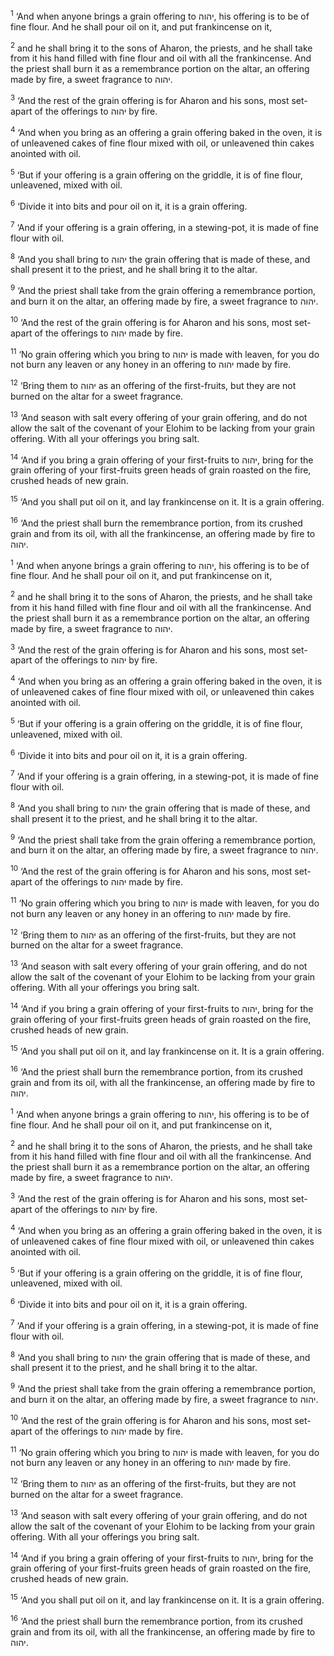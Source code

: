 <sup>1</sup> ‘And when anyone brings a grain offering to יהוה, his offering is to be of fine flour. And he shall pour oil on it, and put frankincense on it,

<sup>2</sup> and he shall bring it to the sons of Aharon, the priests, and he shall take from it his hand filled with fine flour and oil with all the frankincense. And the priest shall burn it as a remembrance portion on the altar, an offering made by fire, a sweet fragrance to יהוה.

<sup>3</sup> ‘And the rest of the grain offering is for Aharon and his sons, most set-apart of the offerings to יהוה by fire.

<sup>4</sup> ‘And when you bring as an offering a grain offering baked in the oven, it is of unleavened cakes of fine flour mixed with oil, or unleavened thin cakes anointed with oil.

<sup>5</sup> ‘But if your offering is a grain offering on the griddle, it is of fine flour, unleavened, mixed with oil.

<sup>6</sup> ‘Divide it into bits and pour oil on it, it is a grain offering.

<sup>7</sup> ‘And if your offering is a grain offering, in a stewing-pot, it is made of fine flour with oil.

<sup>8</sup> ‘And you shall bring to יהוה the grain offering that is made of these, and shall present it to the priest, and he shall bring it to the altar.

<sup>9</sup> ‘And the priest shall take from the grain offering a remembrance portion, and burn it on the altar, an offering made by fire, a sweet fragrance to יהוה.

<sup>10</sup> ‘And the rest of the grain offering is for Aharon and his sons, most set-apart of the offerings to יהוה made by fire.

<sup>11</sup> ‘No grain offering which you bring to יהוה is made with leaven, for you do not burn any leaven or any honey in an offering to יהוה made by fire.

<sup>12</sup> ‘Bring them to יהוה as an offering of the first-fruits, but they are not burned on the altar for a sweet fragrance.

<sup>13</sup> ‘And season with salt every offering of your grain offering, and do not allow the salt of the covenant of your Elohim to be lacking from your grain offering. With all your offerings you bring salt.

<sup>14</sup> ‘And if you bring a grain offering of your first-fruits to יהוה, bring for the grain offering of your first-fruits green heads of grain roasted on the fire, crushed heads of new grain.

<sup>15</sup> ‘And you shall put oil on it, and lay frankincense on it. It is a grain offering.

<sup>16</sup> ‘And the priest shall burn the remembrance portion, from its crushed grain and from its oil, with all the frankincense, an offering made by fire to יהוה.

<sup>1</sup> ‘And when anyone brings a grain offering to יהוה, his offering is to be of fine flour. And he shall pour oil on it, and put frankincense on it,

<sup>2</sup> and he shall bring it to the sons of Aharon, the priests, and he shall take from it his hand filled with fine flour and oil with all the frankincense. And the priest shall burn it as a remembrance portion on the altar, an offering made by fire, a sweet fragrance to יהוה.

<sup>3</sup> ‘And the rest of the grain offering is for Aharon and his sons, most set-apart of the offerings to יהוה by fire.

<sup>4</sup> ‘And when you bring as an offering a grain offering baked in the oven, it is of unleavened cakes of fine flour mixed with oil, or unleavened thin cakes anointed with oil.

<sup>5</sup> ‘But if your offering is a grain offering on the griddle, it is of fine flour, unleavened, mixed with oil.

<sup>6</sup> ‘Divide it into bits and pour oil on it, it is a grain offering.

<sup>7</sup> ‘And if your offering is a grain offering, in a stewing-pot, it is made of fine flour with oil.

<sup>8</sup> ‘And you shall bring to יהוה the grain offering that is made of these, and shall present it to the priest, and he shall bring it to the altar.

<sup>9</sup> ‘And the priest shall take from the grain offering a remembrance portion, and burn it on the altar, an offering made by fire, a sweet fragrance to יהוה.

<sup>10</sup> ‘And the rest of the grain offering is for Aharon and his sons, most set-apart of the offerings to יהוה made by fire.

<sup>11</sup> ‘No grain offering which you bring to יהוה is made with leaven, for you do not burn any leaven or any honey in an offering to יהוה made by fire.

<sup>12</sup> ‘Bring them to יהוה as an offering of the first-fruits, but they are not burned on the altar for a sweet fragrance.

<sup>13</sup> ‘And season with salt every offering of your grain offering, and do not allow the salt of the covenant of your Elohim to be lacking from your grain offering. With all your offerings you bring salt.

<sup>14</sup> ‘And if you bring a grain offering of your first-fruits to יהוה, bring for the grain offering of your first-fruits green heads of grain roasted on the fire, crushed heads of new grain.

<sup>15</sup> ‘And you shall put oil on it, and lay frankincense on it. It is a grain offering.

<sup>16</sup> ‘And the priest shall burn the remembrance portion, from its crushed grain and from its oil, with all the frankincense, an offering made by fire to יהוה.

<sup>1</sup> ‘And when anyone brings a grain offering to יהוה, his offering is to be of fine flour. And he shall pour oil on it, and put frankincense on it,

<sup>2</sup> and he shall bring it to the sons of Aharon, the priests, and he shall take from it his hand filled with fine flour and oil with all the frankincense. And the priest shall burn it as a remembrance portion on the altar, an offering made by fire, a sweet fragrance to יהוה.

<sup>3</sup> ‘And the rest of the grain offering is for Aharon and his sons, most set-apart of the offerings to יהוה by fire.

<sup>4</sup> ‘And when you bring as an offering a grain offering baked in the oven, it is of unleavened cakes of fine flour mixed with oil, or unleavened thin cakes anointed with oil.

<sup>5</sup> ‘But if your offering is a grain offering on the griddle, it is of fine flour, unleavened, mixed with oil.

<sup>6</sup> ‘Divide it into bits and pour oil on it, it is a grain offering.

<sup>7</sup> ‘And if your offering is a grain offering, in a stewing-pot, it is made of fine flour with oil.

<sup>8</sup> ‘And you shall bring to יהוה the grain offering that is made of these, and shall present it to the priest, and he shall bring it to the altar.

<sup>9</sup> ‘And the priest shall take from the grain offering a remembrance portion, and burn it on the altar, an offering made by fire, a sweet fragrance to יהוה.

<sup>10</sup> ‘And the rest of the grain offering is for Aharon and his sons, most set-apart of the offerings to יהוה made by fire.

<sup>11</sup> ‘No grain offering which you bring to יהוה is made with leaven, for you do not burn any leaven or any honey in an offering to יהוה made by fire.

<sup>12</sup> ‘Bring them to יהוה as an offering of the first-fruits, but they are not burned on the altar for a sweet fragrance.

<sup>13</sup> ‘And season with salt every offering of your grain offering, and do not allow the salt of the covenant of your Elohim to be lacking from your grain offering. With all your offerings you bring salt.

<sup>14</sup> ‘And if you bring a grain offering of your first-fruits to יהוה, bring for the grain offering of your first-fruits green heads of grain roasted on the fire, crushed heads of new grain.

<sup>15</sup> ‘And you shall put oil on it, and lay frankincense on it. It is a grain offering.

<sup>16</sup> ‘And the priest shall burn the remembrance portion, from its crushed grain and from its oil, with all the frankincense, an offering made by fire to יהוה.

